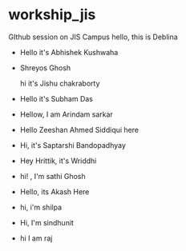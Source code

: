 # workship_jis
GIthub session on JIS Campus
hello, this is Deblina
- Hello it's Abhishek Kushwaha 
- Shreyos Ghosh


  hi it's Jishu chakraborty

- Hello it's Subham Das
- Hellow, I am Arindam sarkar
- Hello Zeeshan Ahmed Siddiqui here
- Hi, it's Saptarshi Bandopadhyay

- Hey Hrittik, it's Wriddhi

- hi! , I'm sathi Ghosh

- Hello, its Akash Here 

- hi, i'm shilpa

- Hi, I'm sindhunit
- hi I am raj



